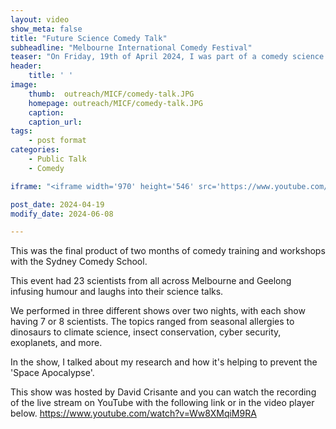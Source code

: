 ```yaml
---
layout: video
show_meta: false
title: "Future Science Comedy Talk"
subheadline: "Melbourne International Comedy Festival"
teaser: "On Friday, 19th of April 2024, I was part of a comedy science show at the Melbourne International Comedy Festival."
header:
    title: ' '
image:
    thumb:  outreach/MICF/comedy-talk.JPG
    homepage: outreach/MICF/comedy-talk.JPG
    caption: 
    caption_url:
tags:
    - post format
categories:
    - Public Talk
    - Comedy

iframe: "<iframe width='970' height='546' src='https://www.youtube.com/embed/Ww8XMqiM9RA?si=696SWo7ws3TTdU_e' frameborder='0' allowfullscreen></iframe>"

post_date: 2024-04-19
modify_date: 2024-06-08

---
```


This was the final product of two months of comedy training and workshops with the Sydney Comedy School.

This event had 23 scientists from all across Melbourne and Geelong infusing humour and laughs into their science talks.

We performed in three different shows over two nights, with each show having 7 or 8 scientists. The topics ranged from seasonal allergies to dinosaurs to climate science, insect conservation, cyber security, exoplanets, and more.

In the show, I talked about my research and how it's helping to prevent the 'Space Apocalypse'.

This show was hosted by David Crisante and you can watch the recording of the live stream on YouTube with the following link or in the video player below. <a href="https://www.youtube.com/embed/Ww8XMqiM9RA?si=696SWo7ws3TTdU_e">https://www.youtube.com/watch?v=Ww8XMqiM9RA</a>



